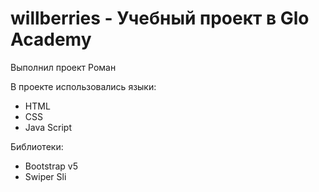 # willberries -  Учебный  проект  в  Glo  Academy

Выполнил  проект  Роман

В  проекте  использовались  языки:
-  HTML
-  CSS
-  Java  Script

Библиотеки:
-  Bootstrap  v5
-  Swiper  Sli

